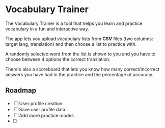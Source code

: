 # Vocabulary Trainer

The Vocabulary Trainer is a tool that helps you learn and practice vocabulary in a fun and interactive way.

The app lets you upload vocabulary lists from **CSV** files (two columns: target lang, translation) and then choose a list to practice with.

A randomly selected word from the list is shown to you and you have to choose between 4 options the correct translation.

There's also a scoreboard that lets you know how many correct/incorrect answers you have had in the practice and the percentage of accuracy.

## Roadmap

- [ ] User profile creation
- [ ] Save user profile data
- [ ] Add more practice modes
- [ ]
